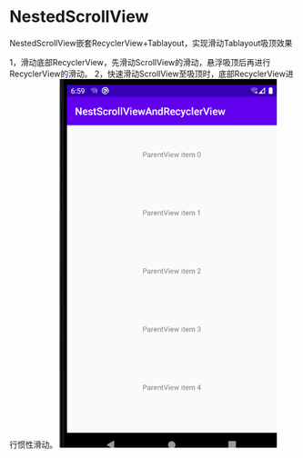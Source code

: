 # NestedScrollView
NestedScrollView嵌套RecyclerView+Tablayout，实现滑动Tablayout吸顶效果

1，滑动底部RecyclerView，先滑动ScrollView的滑动，悬浮吸顶后再进行RecyclerView的滑动。
2，快速滑动ScrollView至吸顶时，底部RecyclerView进行惯性滑动。
![Image text](https://github.com/xunyixiangchao/NestedScrollView/blob/master/img/nestedscrollview.gif)
